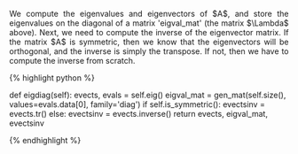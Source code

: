 <div style="text-align: justify">
<p>We compute the eigenvalues and eigenvectors of $A$, and store the
eigenvalues on the diagonal of a matrix 'eigval_mat' (the matrix $\Lambda$
above). Next, we need to compute the inverse of the eigenvector matrix. If the
matrix $A$ is symmetric, then we know that the eigenvectors will be orthogonal,
and the inverse is simply the transpose. If not, then we have to compute the
inverse from scratch.</p>
</div>

{% highlight python %}

def eigdiag(self):
    evects, evals = self.eig()
    eigval_mat = gen_mat(self.size(), values=evals.data[0], family='diag')
    if self.is_symmetric():
        evectsinv = evects.tr()
    else:
        evectsinv = evects.inverse()
    return evects, eigval_mat, evectsinv

{% endhighlight %}
